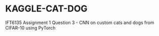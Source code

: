 # KAGGLE-CAT-DOG
IFT6135 Assignment 1 Question 3 - CNN on custom cats and dogs from CIFAR-10 using PyTorch
